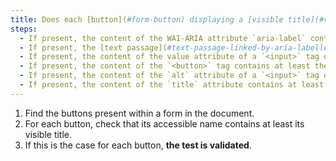 ```yaml
---
title: Does each [button](#form-button) displaying a [visible title](#visible-title) satisfy these conditions (except in special cases)?
steps:
  - If present, the content of the WAI-ARIA attribute `aria-label` contains at least the [visible label](#visible-title).
  - If present, the [text passage](#text-passage-linked-by-aria-labelledby-or-aria-describedby) linked to the button via a WAI-ARIA attribute `aria-labelledby` contains at least the [visible title](#visible-title).
  - If present, the content of the value attribute of a `<input>` tag of type `submit`, `reset` or `button` contains at least the [visible title](#visible-title).
  - If present, the content of the `<button>` tag contains at least the [visible title](#visible-title).
  - If present, the content of the `alt` attribute of a `<input>` tag of type `image` contains at least the [visible title](#visible-title).
  - If present, the content of the `title` attribute contains at least the [visible title](#visible-title).
---
```


1. Find the buttons present within a form in the document.
2. For each button, check that its accessible name contains at least its visible title.
3. If this is the case for each button, **the test is validated**.
